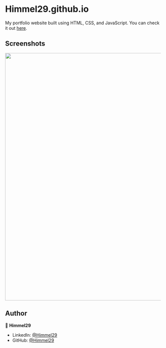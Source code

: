 # Himmel29.github.io

My portfolio website built using HTML, CSS, and JavaScript. You can check it out [here](https://Himmel29.github.io).



## Screenshots

<p float="center">
    <img src="https://github.com/Himmel29/Himmel29.github.io/tree/main/Screenshots/Capture.png" width="800">
</p>



## Author

👤 **Himmel29**

* LinkedIn: [@Himmel29](https://www.linkedin.com/in/)
* GitHub: [@Himmel29](https://github.com/Himmel29)
